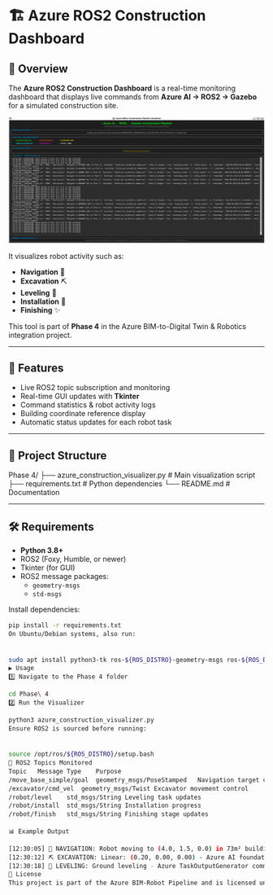 # 🏗️ Azure ROS2 Construction Dashboard
## 📌 Overview
The **Azure ROS2 Construction Dashboard** is a real-time monitoring dashboard that displays live commands from **Azure AI → ROS2 → Gazebo** for a simulated construction site.

![Azure ROS2 Construction Dashboard](./Dashboard.png)
  
It visualizes robot activity such as:
- **Navigation** 🧭
- **Excavation** ⛏️
- **Leveling** 📏
- **Installation** 🔧
- **Finishing** ✨

This tool is part of **Phase 4** in the Azure BIM-to-Digital Twin & Robotics integration project.

---


## 🚀 Features
- Live ROS2 topic subscription and monitoring
- Real-time GUI updates with **Tkinter**
- Command statistics & robot activity logs
- Building coordinate reference display
- Automatic status updates for each robot task

---

## 📂 Project Structure
Phase 4/
├── azure_construction_visualizer.py # Main visualization script
├── requirements.txt # Python dependencies
└── README.md # Documentation

---

## 🛠️ Requirements

- **Python 3.8+**
- ROS2 (Foxy, Humble, or newer)
- Tkinter (for GUI)
- ROS2 message packages:
  - `geometry-msgs`
  - `std-msgs`

Install dependencies:
```bash
pip install -r requirements.txt
On Ubuntu/Debian systems, also run:


sudo apt install python3-tk ros-${ROS_DISTRO}-geometry-msgs ros-${ROS_DISTRO}-std-msgs
▶️ Usage
1️⃣ Navigate to the Phase 4 folder

cd Phase\ 4
2️⃣ Run the Visualizer

python3 azure_construction_visualizer.py
Ensure ROS2 is sourced before running:


source /opt/ros/${ROS_DISTRO}/setup.bash
📡 ROS2 Topics Monitored
Topic	Message Type	Purpose
/move_base_simple/goal	geometry_msgs/PoseStamped	Navigation target coordinates
/excavator/cmd_vel	geometry_msgs/Twist	Excavator movement control
/robot/level	std_msgs/String	Leveling task updates
/robot/install	std_msgs/String	Installation progress
/robot/finish	std_msgs/String	Finishing stage updates

📊 Example Output

[12:30:05] 🧭 NAVIGATION: Robot moving to (4.0, 1.5, 0.0) in 73m² building
[12:30:12] ⛏️ EXCAVATION: Linear: (0.20, 0.00, 0.00) - Azure AI foundation work
[12:30:18] 📏 LEVELING: Ground leveling - Azure TaskOutputGenerator command
📜 License
This project is part of the Azure BIM-Robot Pipeline and is licensed under the MIT License.
